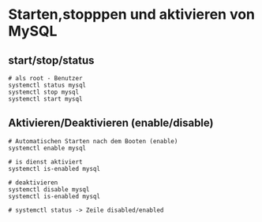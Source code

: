# Starten,stopppen und aktivieren von MySQL

## start/stop/status 

```
# als root - Benutzer
systemctl status mysql
systemctl stop mysql 
systemctl start mysql 
```

## Aktivieren/Deaktivieren (enable/disable) 

```
# Automatischen Starten nach dem Booten (enable) 
systemctl enable mysql 

# is dienst aktiviert 
systemctl is-enabled mysql

# deaktivieren
systemctl disable mysql 
systemctl is-enabled mysql 

# systemctl status -> Zeile disabled/enabled 


```

